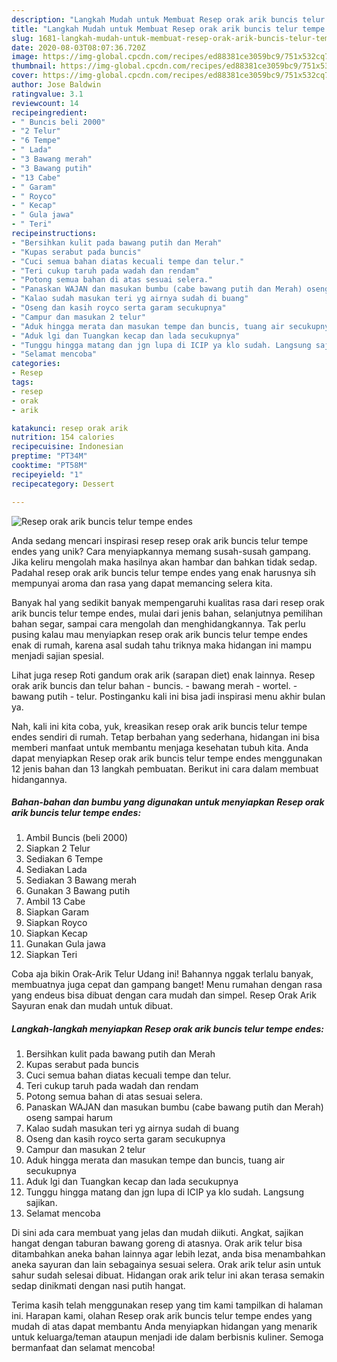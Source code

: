 ```yaml
---
description: "Langkah Mudah untuk Membuat Resep orak arik buncis telur tempe endes yang Menggugah Selera"
title: "Langkah Mudah untuk Membuat Resep orak arik buncis telur tempe endes yang Menggugah Selera"
slug: 1681-langkah-mudah-untuk-membuat-resep-orak-arik-buncis-telur-tempe-endes-yang-menggugah-selera
date: 2020-08-03T08:07:36.720Z
image: https://img-global.cpcdn.com/recipes/ed88381ce3059bc9/751x532cq70/resep-orak-arik-buncis-telur-tempe-endes-foto-resep-utama.jpg
thumbnail: https://img-global.cpcdn.com/recipes/ed88381ce3059bc9/751x532cq70/resep-orak-arik-buncis-telur-tempe-endes-foto-resep-utama.jpg
cover: https://img-global.cpcdn.com/recipes/ed88381ce3059bc9/751x532cq70/resep-orak-arik-buncis-telur-tempe-endes-foto-resep-utama.jpg
author: Jose Baldwin
ratingvalue: 3.1
reviewcount: 14
recipeingredient:
- " Buncis beli 2000"
- "2 Telur"
- "6 Tempe"
- " Lada"
- "3 Bawang merah"
- "3 Bawang putih"
- "13 Cabe"
- " Garam"
- " Royco"
- " Kecap"
- " Gula jawa"
- " Teri"
recipeinstructions:
- "Bersihkan kulit pada bawang putih dan Merah"
- "Kupas serabut pada buncis"
- "Cuci semua bahan diatas kecuali tempe dan telur."
- "Teri cukup taruh pada wadah dan rendam"
- "Potong semua bahan di atas sesuai selera."
- "Panaskan WAJAN dan masukan bumbu (cabe bawang putih dan Merah) oseng sampai harum"
- "Kalao sudah masukan teri yg airnya sudah di buang"
- "Oseng dan kasih royco serta garam secukupnya"
- "Campur dan masukan 2 telur"
- "Aduk hingga merata dan masukan tempe dan buncis, tuang air secukupnya"
- "Aduk lgi dan Tuangkan kecap dan lada secukupnya"
- "Tunggu hingga matang dan jgn lupa di ICIP ya klo sudah. Langsung sajikan."
- "Selamat mencoba"
categories:
- Resep
tags:
- resep
- orak
- arik

katakunci: resep orak arik 
nutrition: 154 calories
recipecuisine: Indonesian
preptime: "PT34M"
cooktime: "PT58M"
recipeyield: "1"
recipecategory: Dessert

---
```



![Resep orak arik buncis telur tempe endes](https://img-global.cpcdn.com/recipes/ed88381ce3059bc9/751x532cq70/resep-orak-arik-buncis-telur-tempe-endes-foto-resep-utama.jpg)

Anda sedang mencari inspirasi resep resep orak arik buncis telur tempe endes yang unik? Cara menyiapkannya memang susah-susah gampang. Jika keliru mengolah maka hasilnya akan hambar dan bahkan tidak sedap. Padahal resep orak arik buncis telur tempe endes yang enak harusnya sih mempunyai aroma dan rasa yang dapat memancing selera kita.

Banyak hal yang sedikit banyak mempengaruhi kualitas rasa dari resep orak arik buncis telur tempe endes, mulai dari jenis bahan, selanjutnya pemilihan bahan segar, sampai cara mengolah dan menghidangkannya. Tak perlu pusing kalau mau menyiapkan resep orak arik buncis telur tempe endes enak di rumah, karena asal sudah tahu triknya maka hidangan ini mampu menjadi sajian spesial.

Lihat juga resep Roti gandum orak arik (sarapan diet) enak lainnya. Resep orak arik buncis dan telur bahan - buncis. - bawang merah - wortel. - bawang putih - telur. Postinganku kali ini bisa jadi inspirasi menu akhir bulan ya.


Nah, kali ini kita coba, yuk, kreasikan resep orak arik buncis telur tempe endes sendiri di rumah. Tetap berbahan yang sederhana, hidangan ini bisa memberi manfaat untuk membantu menjaga kesehatan tubuh kita. Anda dapat menyiapkan Resep orak arik buncis telur tempe endes menggunakan 12 jenis bahan dan 13 langkah pembuatan. Berikut ini cara dalam membuat hidangannya.

<!--inarticleads1-->

##### Bahan-bahan dan bumbu yang digunakan untuk menyiapkan Resep orak arik buncis telur tempe endes:

1. Ambil  Buncis (beli 2000)
1. Siapkan 2 Telur
1. Sediakan 6 Tempe
1. Sediakan  Lada
1. Sediakan 3 Bawang merah
1. Gunakan 3 Bawang putih
1. Ambil 13 Cabe
1. Siapkan  Garam
1. Siapkan  Royco
1. Siapkan  Kecap
1. Gunakan  Gula jawa
1. Siapkan  Teri


Coba aja bikin Orak-Arik Telur Udang ini! Bahannya nggak terlalu banyak, membuatnya juga cepat dan gampang banget! Menu rumahan dengan rasa yang endeus bisa dibuat dengan cara mudah dan simpel. Resep Orak Arik Sayuran enak dan mudah untuk dibuat. 

<!--inarticleads2-->

##### Langkah-langkah menyiapkan Resep orak arik buncis telur tempe endes:

1. Bersihkan kulit pada bawang putih dan Merah
1. Kupas serabut pada buncis
1. Cuci semua bahan diatas kecuali tempe dan telur.
1. Teri cukup taruh pada wadah dan rendam
1. Potong semua bahan di atas sesuai selera.
1. Panaskan WAJAN dan masukan bumbu (cabe bawang putih dan Merah) oseng sampai harum
1. Kalao sudah masukan teri yg airnya sudah di buang
1. Oseng dan kasih royco serta garam secukupnya
1. Campur dan masukan 2 telur
1. Aduk hingga merata dan masukan tempe dan buncis, tuang air secukupnya
1. Aduk lgi dan Tuangkan kecap dan lada secukupnya
1. Tunggu hingga matang dan jgn lupa di ICIP ya klo sudah. Langsung sajikan.
1. Selamat mencoba


Di sini ada cara membuat yang jelas dan mudah diikuti. Angkat, sajikan hangat dengan taburan bawang goreng di atasnya. Orak arik telur bisa ditambahkan aneka bahan lainnya agar lebih lezat, anda bisa menambahkan aneka sayuran dan lain sebagainya sesuai selera. Orak arik telur asin untuk sahur sudah selesai dibuat. Hidangan orak arik telur ini akan terasa semakin sedap dinikmati dengan nasi putih hangat. 

Terima kasih telah menggunakan resep yang tim kami tampilkan di halaman ini. Harapan kami, olahan Resep orak arik buncis telur tempe endes yang mudah di atas dapat membantu Anda menyiapkan hidangan yang menarik untuk keluarga/teman ataupun menjadi ide dalam berbisnis kuliner. Semoga bermanfaat dan selamat mencoba!
